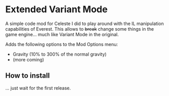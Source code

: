 # Extended Variant Mode

A simple code mod for Celeste I did to play around with the IL manipulation capabilities of Everest. This allows to ~~break~~ change some things in the game engine... much like Variant Mode in the original.

Adds the following options to the Mod Options menu:
* Gravity (10% to 300% of the normal gravity)
* (more coming)

## How to install

... just wait for the first release.